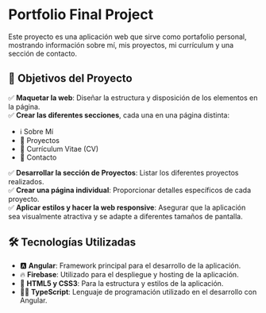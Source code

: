 #  Portfolio Final Project 

Este proyecto es una aplicación web que sirve como portafolio personal, mostrando información sobre mí, mis proyectos, mi currículum y una sección de contacto.

## 🎯 Objetivos del Proyecto

✅ **Maquetar la web**: Diseñar la estructura y disposición de los elementos en la página.  
✅ **Crear las diferentes secciones**, cada una en una página distinta:  
   - ℹ️ Sobre Mí  
   - 📂 Proyectos  
   - 📄 Currículum Vitae (CV)  
   - 📩 Contacto  

✅ **Desarrollar la sección de Proyectos**: Listar los diferentes proyectos realizados.  
✅ **Crear una página individual**: Proporcionar detalles específicos de cada proyecto.  
✅ **Aplicar estilos y hacer la web responsive**: Asegurar que la aplicación sea visualmente atractiva y se adapte a diferentes tamaños de pantalla.  

## 🛠️ Tecnologías Utilizadas

- 🅰️ **Angular**: Framework principal para el desarrollo de la aplicación.  
- 🔥 **Firebase**: Utilizado para el despliegue y hosting de la aplicación.  
- 🎨 **HTML5 y CSS3**: Para la estructura y estilos de la aplicación.  
- 👨‍💻 **TypeScript**: Lenguaje de programación utilizado en el desarrollo con Angular.  




